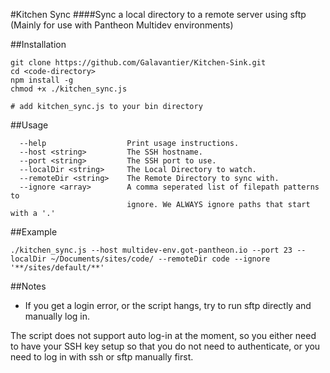 #Kitchen Sync
####Sync a local directory to a remote server using sftp (Mainly for use with Pantheon Multidev environments)

##Installation
```
git clone https://github.com/Galavantier/Kitchen-Sink.git
cd <code-directory>
npm install -g
chmod +x ./kitchen_sync.js

# add kitchen_sync.js to your bin directory
```

##Usage
```
  --help                  Print usage instructions.
  --host <string>         The SSH hostname.
  --port <string>         The SSH port to use.
  --localDir <string>     The Local Directory to watch.
  --remoteDir <string>    The Remote Directory to sync with.
  --ignore <array>        A comma seperated list of filepath patterns to
                          ignore. We ALWAYS ignore paths that start with a '.'
```

##Example
```
./kitchen_sync.js --host multidev-env.got-pantheon.io --port 23 --localDir ~/Documents/sites/code/ --remoteDir code --ignore '**/sites/default/**'
```

##Notes
- If you get a login error, or the script hangs, try to run sftp directly and manually log in.

The script does not support auto log-in at the moment, so you either need to have your SSH key setup so that
you do not need to authenticate, or you need to log in with ssh or sftp manually first.
